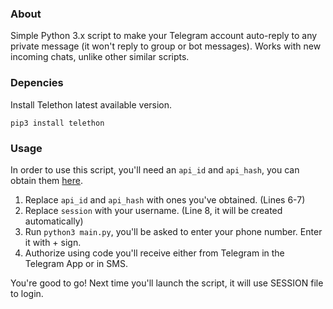 ### About
Simple Python 3.x script to make your Telegram account auto-reply to any private message (it won't reply to group or bot messages).
Works with new incoming chats, unlike other similar scripts.

### Depencies
Install Telethon latest available version.
```
pip3 install telethon
```

### Usage
In order to use this script, you'll need an `api_id` and `api_hash`, you can obtain them [here](https://my.telegram.org/auth?to=apps).

1. Replace `api_id` and `api_hash` with ones you've obtained. (Lines 6-7)
2. Replace `session` with your username. (Line 8, it will be created automatically)
3. Run `python3 main.py`, you'll be asked to enter your phone number. Enter it with + sign.
4. Authorize using code you'll receive either from Telegram in the Telegram App or in SMS.

You're good to go! 
Next time you'll launch the script, it will use SESSION file to login.
